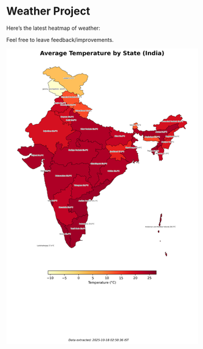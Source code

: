 # Weather Project

Here’s the latest heatmap of weather:

Feel free to leave feedback/improvements.

![India Heatmap](docs/assets/india_heatmap.png?v=F2B326)
